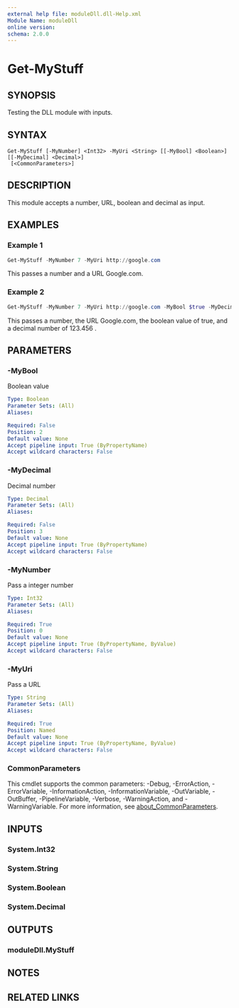```yaml
---
external help file: moduleDll.dll-Help.xml
Module Name: moduleDll
online version:
schema: 2.0.0
---
```


# Get-MyStuff

## SYNOPSIS

Testing the DLL module with inputs.

## SYNTAX

```
Get-MyStuff [-MyNumber] <Int32> -MyUri <String> [[-MyBool] <Boolean>] [[-MyDecimal] <Decimal>]
 [<CommonParameters>]
```

## DESCRIPTION

This module accepts a number, URL, boolean and decimal as input.

## EXAMPLES

### Example 1

```powershell
Get-MyStuff -MyNumber 7 -MyUri http://google.com
```

This passes a number and a URL Google.com.  

### Example 2

```powershell
Get-MyStuff -MyNumber 7 -MyUri http://google.com -MyBool $true -MyDecimal 123.456
```

This passes a number, the URL Google.com, the boolean value of true, and a decimal number of 123.456 .  

## PARAMETERS

### -MyBool

Boolean value

```yaml
Type: Boolean
Parameter Sets: (All)
Aliases:

Required: False
Position: 2
Default value: None
Accept pipeline input: True (ByPropertyName)
Accept wildcard characters: False
```

### -MyDecimal

Decimal number

```yaml
Type: Decimal
Parameter Sets: (All)
Aliases:

Required: False
Position: 3
Default value: None
Accept pipeline input: True (ByPropertyName)
Accept wildcard characters: False
```

### -MyNumber

Pass a integer number

```yaml
Type: Int32
Parameter Sets: (All)
Aliases:

Required: True
Position: 0
Default value: None
Accept pipeline input: True (ByPropertyName, ByValue)
Accept wildcard characters: False
```

### -MyUri
Pass a URL

```yaml
Type: String
Parameter Sets: (All)
Aliases:

Required: True
Position: Named
Default value: None
Accept pipeline input: True (ByPropertyName, ByValue)
Accept wildcard characters: False
```

### CommonParameters
This cmdlet supports the common parameters: -Debug, -ErrorAction, -ErrorVariable, -InformationAction, -InformationVariable, -OutVariable, -OutBuffer, -PipelineVariable, -Verbose, -WarningAction, and -WarningVariable. For more information, see [about_CommonParameters](http://go.microsoft.com/fwlink/?LinkID=113216).

## INPUTS

### System.Int32

### System.String

### System.Boolean

### System.Decimal

## OUTPUTS

### moduleDll.MyStuff

## NOTES

## RELATED LINKS
